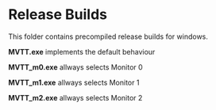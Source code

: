 # Release Builds
This folder contains precompiled release builds for windows.

**MVTT.exe** implements the default behaviour

**MVTT_m0.exe** allways selects Monitor 0

**MVTT_m1.exe** allways selects Monitor 1

**MVTT_m2.exe** allways selects Monitor 2 
